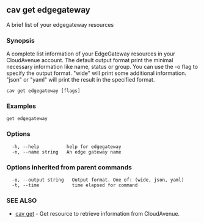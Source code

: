 ## cav get edgegateway

A brief list of your edgegateway resources

### Synopsis

A complete list information of your EdgeGateway resources in your CloudAvenue account.
					The default output format print the minimal necessary information like name, status or group.
					You can use the -o flag to specify the output format.
					"wide" will print some additional information.
					"json" or "yaml" will print the result in the specified format.

```
cav get edgegateway [flags]
```

### Examples

```
get edgegateway
```

### Options

```
  -h, --help          help for edgegateway
  -n, --name string   An edge gateway name
```

### Options inherited from parent commands

```
  -o, --output string   Output format. One of: (wide, json, yaml)
  -t, --time            time elapsed for command
```

### SEE ALSO

* [cav get](cav_get.md)	 - Get resource to retrieve information from CloudAvenue.

